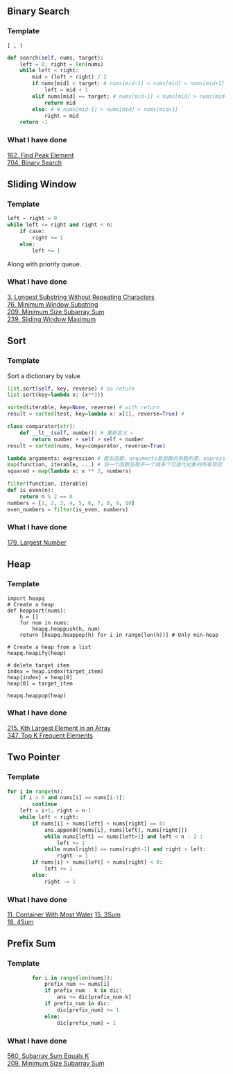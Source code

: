 ## Binary Search
### Template
`[ , )`

``` python
def search(self, nums, target):
    left = 0; right = len(nums)
    while left < right:
        mid = (left + right) / 2
        if nums[mid] < target: # nums[mid-1] < nums[mid] < nums[mid+1]
            left = mid + 1
        elif nums[mid] == target: # nums[mid-1] < nums[mid] > nums[mid+1]
            return mid
        else: # # nums[mid-1] > nums[mid] > nums[mid+1]
            right = mid
    return -1
```
### What I have done
[162. Find Peak Element](https://leetcode.com/problems/find-peak-element/description/)  
[704. Binary Search](https://leetcode.com/problems/binary-search/description/)  

## Sliding Window
### Template
``` python
left = right = 0
while left <= right and right < n:
    if case:
        right += 1
    else:
        left += 1
```
Along with priority queue.
### What I have done
[3. Longest Substring Without Repeating Characters](https://leetcode.com/problems/longest-substring-without-repeating-characters/description/)  
[76. Minimum Window Substring](https://leetcode.com/problems/minimum-window-substring/description/)  
[209. Minimum Size Subarray Sum](https://leetcode.com/problems/minimum-size-subarray-sum/description/)  
[239. Sliding Window Maximum](https://leetcode.com/problems/sliding-window-maximum/description/)

## Sort
### Template
Sort a dictionary by value  
``` python
list.sort(self, key, reverse) # no return
list.sort(key=lambda x: (x**3))

sorted(iterable, key=None, reverse) # with return
result = sorted(test, key=lambda x: x[1], reverse=True) # 
```

``` python
class comparator(str):
    def __lt__(self, number): # 重新定义 <
        return number + self > self + number
result = sorted(nums, key=comparator, reverse=True) 
```

``` python
lambda arguments: expression # 匿名函数，arguments是函数的参数列表，expression是函数的返回值表达式
map(function, iterable, ...) # 将一个函数应用于一个或多个可迭代对象的所有项目
squared = map(lambda x: x ** 2, numbers)

filter(function, iterable)
def is_even(n):
    return n % 2 == 0
numbers = [1, 2, 3, 4, 5, 6, 7, 8, 9, 10]
even_numbers = filter(is_even, numbers)
```
### What I have done
[179. Largest Number](https://leetcode.com/problems/largest-number/description/)

## Heap
### Template
```
import heapq
# Create a heap
def heapsort(nums):
    h = []
    for num in nums:
        heapq.heappush(h, num)
    return [heapq.heappop(h) for i in range(len(h))] # Only min-heap

# Create a heap from a list
heapq.heapify(heap)

# delete target item
index = heap.index(target_item)  
heap[index] = heap[0]  
heap[0] = target_item       

heapq.heappop(heap)
```
### What I have done
[215. Kth Largest Element in an Array](https://leetcode.com/problems/kth-largest-element-in-an-array/description/)  
[347. Top K Frequent Elements](https://leetcode.com/problems/top-k-frequent-elements/description/)

## Two Pointer
### Template
``` python
for i in range(n):
    if i > 0 and nums[i] == nums[i-1]:
        continue
    left = i+1; right = n-1
    while left < right:
        if nums[i] + nums[left] + nums[right] == 0:
            ans.append([nums[i], nums[left], nums[right]])
            while nums[left] == nums[left+1] and left < n - 2 :
                left += 1
            while nums[right] == nums[right-1] and right > left:
                right -= 1
        if nums[i] + nums[left] + nums[right] < 0:
            left += 1
        else:
            right -= 1
```
### What I have done
[11. Container With Most Water](https://leetcode.com/problems/container-with-most-water/description/)
[15. 3Sum](https://leetcode.com/problems/3sum/description/)  
[18. 4Sum](https://leetcode.com/problems/4sum/description/)  

## Prefix Sum
### Template
``` python
        for i in range(len(nums)):
            prefix_num += nums[i]
            if prefix_num - k in dic:
                ans += dic[prefix_num-k]
            if prefix_num in dic:
                dic[prefix_num] += 1
            else:
                dic[prefix_num] = 1
```
### What I have done
[560. Subarray Sum Equals K](https://leetcode.com/problems/subarray-sum-equals-k/description/)  
[209. Minimum Size Subarray Sum](https://leetcode.com/problems/minimum-size-subarray-sum/description/)  
